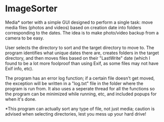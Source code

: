 # ImageSorter

Media* sorter with a simple GUI designed to perform a single task: move media files (photos and videos) based on creation date into folders corresponding to the dates. The idea is to make photo/video backup from a camera to be easy.

User selects the directory to sort and the target directory to move to. The program identifies what unique dates there are, creates folders in the target directory, and then moves files based on their "LastWrite" date (which I found to be a lot more foolproof than using Exif, as some files may not have Exif info, etc). 

The program has an error log function; if a certain file doesn't get moved, the exception will be written in a "log.txt" file in the folder where the program is run from. It also uses a seperate thread for all the functions so the program can be minimized while running, etc, and included popups for when it's done. 


*This program can actually sort any type of file, not just media; caution is advised when selecting directories, lest you mess up your hard drive!

